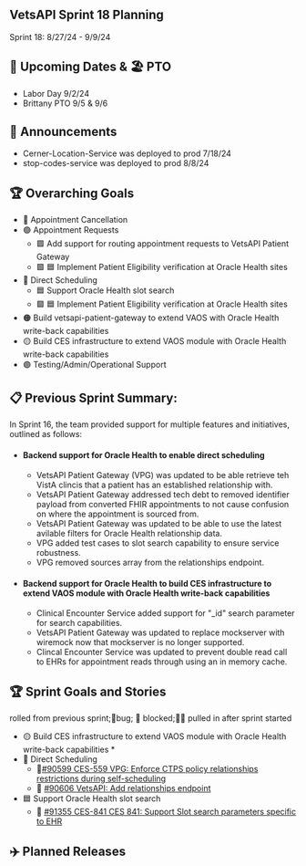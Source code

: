 ## VetsAPI Sprint 18 Planning
Sprint 18: 8/27/24 - 9/9/24

## 📅 Upcoming Dates  & 🏖️ PTO
* Labor Day 9/2/24 
* Brittany PTO 9/5 & 9/6

## 📣 Announcements
* Cerner-Location-Service was deployed to prod 7/18/24
* stop-codes-service was deployed to prod 8/8/24

## 🏆 Overarching Goals
* 🔴 Appointment Cancellation
* 🟢 Appointment Requests
  * 🟩 Add support for routing appointment requests to VetsAPI Patient Gateway
  * 🟩 🟦 Implement Patient Eligibility verification at Oracle Health sites 
* 🔵 Direct Scheduling
  * 🟦 Support Oracle Health slot search
  *  🟩 🟦 Implement Patient Eligibility verification at Oracle Health sites
* 🟠 Build vetsapi-patient-gateway to extend VAOS with Oracle Health write-back capabilities
* 🟡 Build CES infrastructure to extend VAOS module with Oracle Health write-back capabilities
* 🟣 Testing/Admin/Operational Support
 
## 📋 Previous Sprint Summary:
In Sprint 16, the team provided support for multiple features and initiatives, outlined as follows:  
* #### Backend support for Oracle Health to enable direct scheduling
  * VetsAPI Patient Gateway (VPG) was updated to be able retrieve teh VistA clincis that a patient has an established relationship with.
  * VetsAPI Patient Gateway addressed tech debt to removed identifier payload from converted FHIR appointments to not cause confusion on where the appointment is sourced from. 
   * VetsAPI Patient Gateway was updated to be able to use the latest avilable filters for Oracle Health relationship data. 
   * VPG added test cases to slot search capability to ensure service robustness.
   * VPG removed sources array from the relationships endpoint. 

* #### Backend support for Oracle Health to build CES infrastructure to extend VAOS module with Oracle Health write-back capabilities 
   * Clinical Encounter Service added support for "_id" search parameter for search capabilities.
   * VetsAPI Patient Gateway was updated to replace mockserver with wiremock now that mockserver is no longer supported. 
   * Clincal Encounter Service was updated to prevent double read call to EHRs for appointment reads through using an in memory cache. 

 
## 🏆 Sprint Goals and Stories
 rolled from previous sprint;🐞bug; 🚫 blocked;🧗‍♀️ pulled in after sprint started 
* 🟡 Build CES infrastructure to extend VAOS module with Oracle Health write-back capabilities
   *
* 🔵 Direct Scheduling
  * 🚧[#90599 CES-559 VPG: Enforce CTPS policy relationships restrictions during self-scheduling](https://app.zenhub.com/workspaces/appointments-oracle-health-integration-65a6e99ea522640e4d09393b/issues/gh/department-of-veterans-affairs/va.gov-team/90599)
  * 🚧 [#90606 VetsAPI: Add relationships endpoint](https://app.zenhub.com/workspaces/appointments-oracle-health-integration-65a6e99ea522640e4d09393b/issues/gh/department-of-veterans-affairs/va.gov-team/90606)
* 🟦 Support Oracle Health slot search
  * 🚧 [#91355 CES-841 CES 841: Support Slot search parameters specific to EHR](https://app.zenhub.com/workspaces/appointments-oracle-health-integration-65a6e99ea522640e4d09393b/issues/gh/department-of-veterans-affairs/va.gov-team/91355)
 
   
## ✈️ Planned Releases
